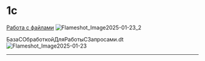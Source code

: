 # 1c
[Работа с файлами](https://github.com/DADUSHKA/1c/tree/master/IRS-Education)
![Flameshot_Image2025-01-23_2](https://github.com/user-attachments/assets/7da509cb-bb39-431d-a7c7-844b89ba05a2)




БазаСОбработкойДляРаботыСЗапросами.dt    
![Flameshot_Image2025-01-23](https://github.com/user-attachments/assets/717ada2b-eb38-4df2-adf2-e9b21caf83a9)

---


